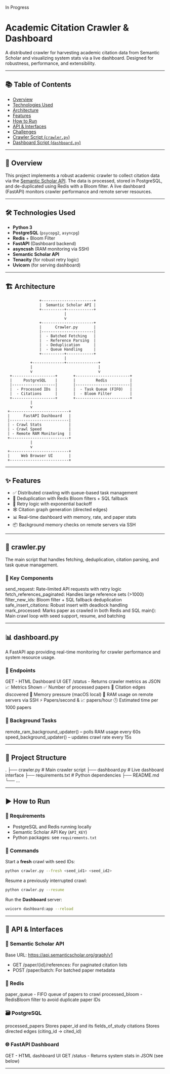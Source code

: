 In Progress

# Academic Citation Crawler & Dashboard

A distributed crawler for harvesting academic citation data from Semantic Scholar and visualizing system stats via a live dashboard. Designed for robustness, performance, and extensibility.

---

## 📚 Table of Contents

- [Overview](#overview)
- [Technologies Used](#technologies-used)
- [Architecture](#architecture)
- [Features](#features)
- [How to Run](#how-to-run)
- [API & Interfaces](#api--interfaces)
- [Challenges](#challenges)
- [Crawler Script (`crawler.py`)](#crawlerpy)
- [Dashboard Script (`dashboard.py`)](#dashboardpy)

---

## 📌 Overview

This project implements a robust academic crawler to collect citation data via the [Semantic Scholar API](https://api.semanticscholar.org/). The data is processed, stored in PostgreSQL, and de-duplicated using Redis with a Bloom filter. A live dashboard (FastAPI) monitors crawler performance and remote server resources.

---

## 🛠️ Technologies Used

- **Python 3**
- **PostgreSQL** (`psycopg2`, `asyncpg`)
- **Redis** + Bloom Filter
- **FastAPI** (Dashboard backend)
- **asyncssh** (RAM monitoring via SSH)
- **Semantic Scholar API**
- **Tenacity** (for robust retry logic)
- **Uvicorn** (for serving dashboard)

---

## 🏗️ Architecture

                   +-----------------------+
                   |  Semantic Scholar API |
                   +----------+------------+
                              |
                              v
                   +-----------------------+
                   |      Crawler.py       |
                   |-----------------------|
                   |  - Batched Fetching   |
                   |  - Reference Parsing  |
                   |  - Deduplication      |
                   |  - Queue Handling     |
                   +----------+------------+
                              |
               +--------------+--------------+
               |                             |
               v                             v
      +-------------------+       +------------------------+
      |     PostgreSQL    |       |         Redis          |
      |-------------------|       |------------------------|
      |  - Processed IDs  |       |  - Task Queue (FIFO)   |
      |  - Citations      |       |  - Bloom Filter        |
      +-------------------+       +------------------------+
               |
               v
     +--------------------------+
     |      FastAPI Dashboard   |
     |--------------------------|
     | - Crawl Stats            |
     | - Crawl Speed            |
     | - Remote RAM Monitoring  |
     +--------------------------+
               |
               v
     +--------------------------+
     |     Web Browser UI       |
     +--------------------------+

---

## ✨ Features

- ✅ Distributed crawling with queue-based task management
- 🧠 Deduplication with Redis Bloom filters + SQL fallback
- 🔁 Retry logic with exponential backoff
- 🕸️ Citation graph generation (directed edges)
- 📊 Real-time dashboard with memory, rate, and paper stats
- 📦 Background memory checks on remote servers via SSH

---

## 🧪 crawler.py

The main script that handles fetching, deduplication, citation parsing, and task queue management.

### 🧩 Key Components

send_request: Rate-limited API requests with retry logic
fetch_references_paginated: Handles large reference sets (>1000)
filter_new_ids: Bloom filter + SQL fallback deduplication
safe_insert_citations: Robust insert with deadlock handling
mark_processed: Marks paper as crawled in both Redis and SQL
main(): Main crawl loop with seed support, resume, and batching

---

## 📊 dashboard.py

A FastAPI app providing real-time monitoring for crawler performance and system resource usage.

### 📡 Endpoints

GET - HTML Dashboard UI
GET /status - Returns crawler metrics as JSON
📈 Metrics Shown
✅ Number of processed papers
🔗 Citation edges discovered
🧠 Memory pressure (macOS local)
🧠 RAM usage on remote servers via SSH
⚡ Papers/second & 📈 papers/hour
🕒 Estimated time per 1000 papers
### 🧵 Background Tasks

remote_ram_background_updater() – polls RAM usage every 60s
speed_background_updater() – updates crawl rate every 15s

---

## 📁 Project Structure

.
├── crawler.py               # Main crawler script
├── dashboard.py             # Live dashboard interface
├── requirements.txt         # Python dependencies
├── README.md
└── ...

---

## ▶️ How to Run

### 🔧 Requirements

- PostgreSQL and Redis running locally
- Semantic Scholar API Key (`API_KEY`)
- Python packages: see `requirements.txt`

### 🚀 Commands

Start a **fresh** crawl with seed IDs:
```bash
python crawler.py --fresh <seed_id1> <seed_id2>
```
Resume a previously interrupted crawl:
```bash
python crawler.py --resume
```
Run the **Dashboard** server:
```bash
uvicorn dashboard:app --reload
```

---

## 🔌 API & Interfaces

### 📡 Semantic Scholar API
Base URL: https://api.semanticscholar.org/graph/v1
- GET /paper/{id}/references: For paginated citation lists
- POST /paper/batch: For batched paper metadata

### 🔁 Redis
paper_queue	- FIFO queue of papers to crawl
processed_bloom	- RedisBloom filter to avoid duplicate paper IDs

### 🗃️ PostgreSQL
processed_papers	Stores paper_id and its fields_of_study
citations	Stores directed edges (citing_id → cited_id)

### 🌐 FastAPI Dashboard
GET - HTML dashboard UI
GET /status -	Returns system stats in JSON (see below)

---
